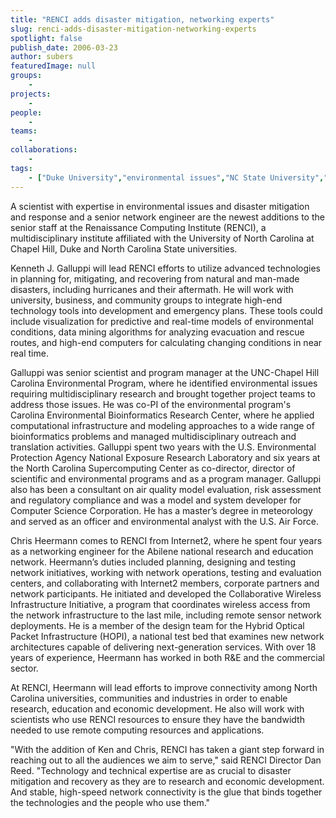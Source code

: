 ```yaml
---
title: "RENCI adds disaster mitigation, networking experts"
slug: renci-adds-disaster-mitigation-networking-experts
spotlight: false
publish_date: 2006-03-23
author: subers
featuredImage: null
groups:
    - 
projects:
    - 
people:
    - 
teams: 
    - 
collaborations:
    - 
tags:
    - ["Duke University","environmental issues","NC State University","UNC - Chapel Hill"]
---
```

A scientist with expertise in environmental issues and disaster mitigation and response and a senior network engineer are the newest additions to the senior staff at the Renaissance Computing Institute (RENCI), a multidisciplinary institute affiliated with the University of North Carolina at Chapel Hill, Duke and North Carolina State universities.<!--more-->

Kenneth J. Galluppi will lead RENCI efforts to utilize advanced technologies in planning for, mitigating, and recovering from natural and man-made disasters, including hurricanes and their aftermath. He will work with university, business, and community groups to integrate high-end technology tools into development and emergency plans. These tools could include visualization for predictive and real-time models of environmental conditions, data mining algorithms for analyzing evacuation and rescue routes, and high-end computers for calculating changing conditions in near real time.

Galluppi was senior scientist and program manager at the UNC-Chapel Hill Carolina Environmental Program, where he identified environmental issues requiring multidisciplinary research and brought together project teams to address those issues. He was co-PI of the environmental program's Carolina Environmental Bioinformatics Research Center, where he applied computational infrastructure and modeling approaches to a wide range of bioinformatics problems and managed multidisciplinary outreach and translation activities. Galluppi spent two years with the U.S. Environmental Protection Agency National Exposure Research Laboratory and six years at the North Carolina Supercomputing Center as co-director, director of scientific and environmental programs and as a program manager. Galluppi also has been a consultant on air quality model evaluation, risk assessment and regulatory compliance and was a model and system developer for Computer Science Corporation. He has a master’s degree in meteorology and served as an officer and environmental analyst with the U.S. Air Force.

Chris Heermann comes to RENCI from Internet2, where he spent four years as a networking engineer for the Abilene national research and education network. Heermann’s duties included planning, designing and testing network initiatives, working with network operations, testing and evaluation centers, and collaborating with Internet2 members, corporate partners and network participants. He initiated and developed the Collaborative Wireless Infrastructure Initiative, a program that coordinates wireless access from the network infrastructure to the last mile, including remote sensor network deployments. He is a member of the design team for the Hybrid Optical Packet Infrastructure (HOPI), a national test bed that examines new network architectures capable of delivering next-generation services. With over 18 years of experience, Heermann has worked in both R&amp;E and the commercial sector.

At RENCI, Heermann will lead efforts to improve connectivity among North Carolina universities, communities and industries in order to enable research, education and economic development. He also will work with scientists who use RENCI resources to ensure they have the bandwidth needed to use remote computing resources and applications.

"With the addition of Ken and Chris, RENCI has taken a giant step forward in reaching out to all the audiences we aim to serve," said RENCI Director Dan Reed. "Technology and technical expertise are as crucial to disaster mitigation and recovery as they are to research and economic development. And stable, high-speed network connectivity is the glue that binds together the technologies and the people who use them."
